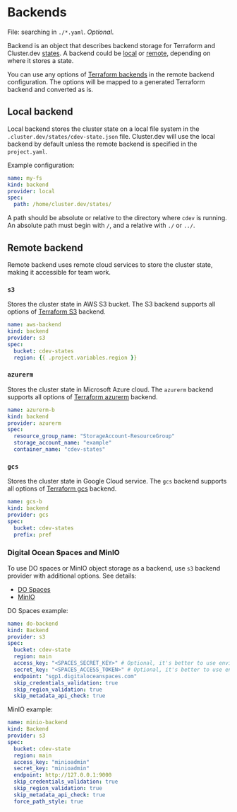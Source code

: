 # Backends

File: searching in `./*.yaml`. *Optional*.

Backend is an object that describes backend storage for Terraform and Cluster.dev [states](https://docs.cluster.dev/cluster-state/). A backend could be [local](#local-backend) or [remote](#remote-backend), depending on where it stores a state.  

 You can use any options of [Terraform backends](https://www.terraform.io/language/settings/backends) in the remote backend configuration. The options will be mapped to a generated Terraform backend and converted as is.

## Local backend

Local backend stores the cluster state on a local file system in the `.cluster.dev/states/cdev-state.json` file. Cluster.dev will use the local backend by default unless the remote backend is specified in the `project.yaml`. 

Example configuration:

```yaml
name: my-fs
kind: backend
provider: local
spec:
  path: /home/cluster.dev/states/
```

A path should be absolute or relative to the directory where `cdev` is running. An absolute path must begin with `/`, and a relative with `./` or `../`. 

## Remote backend

Remote backend uses remote cloud services to store the cluster state, making it accessible for team work.

### `s3`

Stores the cluster state in AWS S3 bucket. The S3 backend supports all options of [Terraform S3](https://developer.hashicorp.com/terraform/language/settings/backends/s3) backend.

```yaml
name: aws-backend
kind: backend
provider: s3
spec:
  bucket: cdev-states
  region: {{ .project.variables.region }}
```

### `azurerm`

Stores the cluster state in Microsoft Azure cloud. The `azurerm` backend supports all options of [Terraform azurerm](https://www.terraform.io/language/settings/backends/azurerm) backend.

```yaml
name: azurerm-b
kind: backend
provider: azurerm
spec:
  resource_group_name: "StorageAccount-ResourceGroup"
  storage_account_name: "example"
  container_name: "cdev-states"
```

### `gcs`

Stores the cluster state in Google Cloud service. The `gcs` backend supports all options of [Terraform gcs](https://www.terraform.io/language/settings/backends/gcs) backend. 

```yaml
name: gcs-b
kind: backend
provider: gcs
spec:
  bucket: cdev-states
  prefix: pref
```

### Digital Ocean Spaces and MinIO

To use DO spaces or MinIO object storage as a backend, use `s3` backend provider with additional options. See details: 

- [DO Spaces](https://anichakraborty.medium.com/terraform-remote-state-backup-with-digital-ocean-spaces-697e35128a6a)
- [MinIO](https://ruben-rodriguez.github.io/posts/minio-s3-terraform-backend/)

DO Spaces example:

```yaml
name: do-backend
kind: Backend
provider: s3
spec:
  bucket: cdev-state
  region: main
  access_key: "<SPACES_SECRET_KEY>" # Optional, it's better to use environment variable 'export SPACES_SECRET_KEY="key"'
  secret_key: "<SPACES_ACCESS_TOKEN>" # Optional, it's better to use environment variable 'export SPACES_ACCESS_TOKEN="token"'
  endpoint: "sgp1.digitaloceanspaces.com"
  skip_credentials_validation: true
  skip_region_validation: true
  skip_metadata_api_check: true
```

MinIO example:

```yaml
name: minio-backend
kind: Backend
provider: s3
spec:
  bucket: cdev-state
  region: main
  access_key: "minioadmin"
  secret_key: "minioadmin"
  endpoint: http://127.0.0.1:9000
  skip_credentials_validation: true
  skip_region_validation: true
  skip_metadata_api_check: true
  force_path_style: true
```

